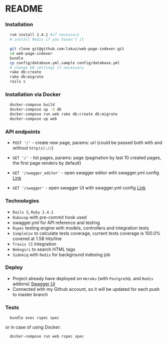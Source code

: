 # README

### Installation

```bash
  rvm install 2.4.1 #if necessary
  # install Redis if you haven't it
  
  git clone git@github.com:lxkuz/web-page-indexer.git
  cd web-page-indexer
  bundle
  cp config/database.yml.sample config/database.yml
  # change DB settings if necessary
  rake db:create
  rake db:migrate
  rails s
```  

### Installation via Docker

```bash
  docker-compose build
  docker-compose up -d db
  docker-compose run web rake db:create db:migrate
  docker-compose up web
```

### API endpoints

* `POST '/'` - create new page, params:  url  (could be passed both with and without `http(s)://`)

* `GET '/'` - list pages, params: page (pagination by last 10 created pages, the first page renders by default)

* `GET '/swagger_editor'` - open swagger editor with swagger.yml config [Link](https://web-page-indexer.herokuapp.com/swagger_editor)

* `GET '/swagger'` - open swagger UI with swagger.yml config [Link](https://web-page-indexer.herokuapp.com/swagger)

### Technologies
* `Rails 5`, `Ruby 2.4.1`
* `Rubocop` with pre-commit hook used
* swagger.yml for API reference and testing
* `Rspec` testing engine with models, controllers and integration tests
* `SimpleCov` to calculate tests coverage, current tests coverage is 100.0% covered at 1.58 hits/line
* `Travis CI` integration
* `Nokogiri` to search HTML tags
* `Sidekiq` with `Redis` for background indexing job

### Deploy

* Project already have deployed on `Heroku` (with `PostgreSQL` and `Redis` addons) [Swagger UI](https://web-page-indexer.herokuapp.com/swagger)
* Connected with my Github account, so it will be updated for each push to master branch

### Tests

```
  bundle exec rspec spec
```
or in case of using Docker:
```
  docker-compose run web rspec spec
```
